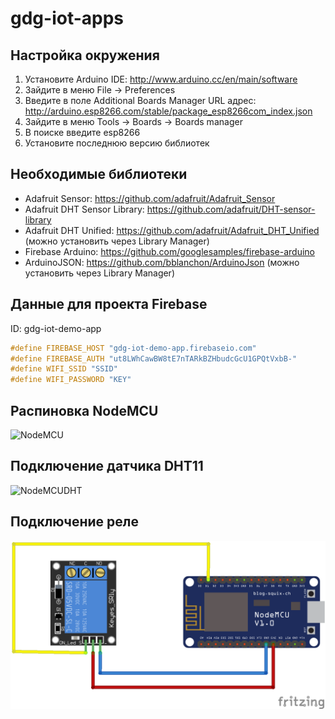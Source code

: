 # gdg-iot-apps

## Настройка окружения
1. Установите Arduino IDE: http://www.arduino.cc/en/main/software
2. Зайдите в меню File -> Preferences
3. Введите в поле Additional Boards Manager URL адрес: http://arduino.esp8266.com/stable/package_esp8266com_index.json
4. Зайдите в меню Tools -> Boards -> Boards manager
5. В поиске введите esp8266
6. Установите последнюю версию библиотек

## Необходимые библиотеки
* Adafruit Sensor: https://github.com/adafruit/Adafruit_Sensor
* Adafruit DHT Sensor Library: https://github.com/adafruit/DHT-sensor-library
* Adafruit DHT Unified: https://github.com/adafruit/Adafruit_DHT_Unified (можно установить через Library Manager)
* Firebase Arduino: https://github.com/googlesamples/firebase-arduino
* ArduinoJSON: https://github.com/bblanchon/ArduinoJson (можно установить через Library Manager)

## Данные для проекта Firebase
ID:  gdg-iot-demo-app

```C
#define FIREBASE_HOST "gdg-iot-demo-app.firebaseio.com"
#define FIREBASE_AUTH "ut8LWhCawBW8tE7nTARkBZHbudcGcU1GPQtVxbB-"
#define WIFI_SSID "SSID"
#define WIFI_PASSWORD "KEY"
```

## Распиновка NodeMCU
![NodeMCU](https://raw.githubusercontent.com/nodemcu/nodemcu-devkit-v1.0/master/Documents/NODEMCU_DEVKIT_V1.0_PINMAP.png)

## Подключение датчика DHT11
![NodeMCUDHT](http://www.seeedstudio.com/recipe/img/recipe/2015-05/5555de22a4b2a.jpg)

## Подключение реле
![NodeMCIRelay](https://raw.githubusercontent.com/popsodav/gdg-iot-apps/master/FirebaseESP8266_RELAY/relay.png)
